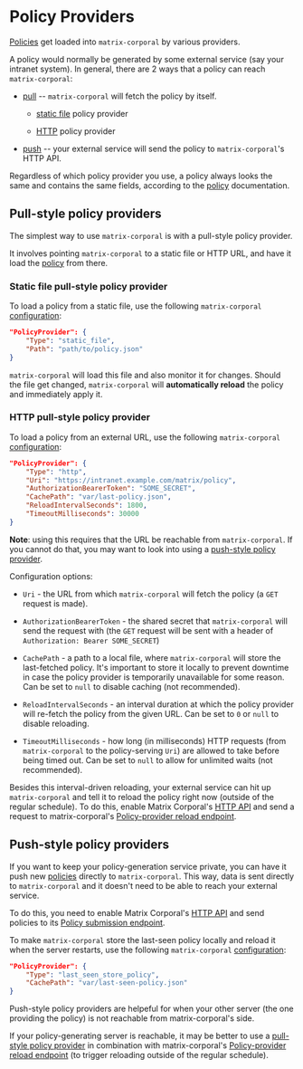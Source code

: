 # Policy Providers

[Policies](policy.md) get loaded into `matrix-corporal` by various providers.

A policy would normally be generated by some external service (say your intranet system).
In general, there are 2 ways that a policy can reach `matrix-corporal`:

- [pull](#pull-style-policy-providers) -- `matrix-corporal` will fetch the policy by itself.

	- [static file](#static-file-pull-style-policy-provider) policy provider

	- [HTTP](#http-pull-style-policy-provider) policy provider

- [push](#push-style-policy-providers) -- your external service will send the policy to `matrix-corporal`'s HTTP API.

Regardless of which policy provider you use, a policy always looks the same and contains the same fields, according to the [policy](policy.md) documentation.


## Pull-style policy providers

The simplest way to use `matrix-corporal` is with a pull-style policy provider.

It involves pointing `matrix-corporal` to a static file or HTTP URL, and have it load the [policy](policy.md) from there.

### Static file pull-style policy provider

To load a policy from a static file, use the following `matrix-corporal` [configuration](configuration.md):

```json
"PolicyProvider": {
	"Type": "static_file",
	"Path": "path/to/policy.json"
}
```

`matrix-corporal` will load this file and also monitor it for changes. Should the file get changed, `matrix-corporal` will **automatically reload** the policy and immediately apply it.


### HTTP pull-style policy provider

To load a policy from an external URL,  use the following `matrix-corporal` [configuration](configuration.md):

```json
"PolicyProvider": {
	"Type": "http",
	"Uri": "https://intranet.example.com/matrix/policy",
	"AuthorizationBearerToken": "SOME_SECRET",
	"CachePath": "var/last-policy.json",
	"ReloadIntervalSeconds": 1800,
	"TimeoutMilliseconds": 30000
}
```

**Note**: using this requires that the URL be reachable from `matrix-corporal`. If you cannot do that, you may want to look into using a [push-style policy provider](#push-style-policy-providers).

Configuration options:

- `Uri` - the URL from which `matrix-corporal` will fetch the policy (a `GET` request is made).

- `AuthorizationBearerToken` - the shared secret that `matrix-corporal` will send the request with (the `GET` request will be sent with a header of `Authorization: Bearer SOME_SECRET`)

- `CachePath` - a path to a local file, where `matrix-corporal` will store the last-fetched policy. It's important to store it locally to prevent downtime in case the policy provider is temporarily unavailable for some reason. Can be set to `null` to disable caching (not recommended).

- `ReloadIntervalSeconds` - an interval duration at which the policy provider will re-fetch the policy from the given URL. Can be set to `0` or `null` to disable reloading.

- `TimeoutMilliseconds` - how long (in milliseconds) HTTP requests (from `matrix-corporal` to the policy-serving `Uri`) are allowed to take before being timed out. Can be set to `null` to allow for unlimited waits (not recommended).


Besides this interval-driven reloading, your external service can hit up `matrix-corporal` and tell it to reload the policy right now (outside of the regular schedule).
To do this, enable Matrix Corporal's [HTTP API](http-api.md) and send a request to matrix-corporal's [Policy-provider reload endpoint](http-api.md#policy-provider-reload-endpoint).


## Push-style policy providers

If you want to keep your policy-generation service private, you can have it push new [policies](policy.md) directly to `matrix-corporal`. This way, data is sent directly to `matrix-corporal` and it doesn't need to be able to reach your external service.

To do this, you need to enable Matrix Corporal's [HTTP API](http-api.md) and send policies to its [Policy submission endpoint](http-api.md#policy-submission-endpoint).

To make `matrix-corporal` store the last-seen policy locally and reload it when the server restarts, use the following `matrix-corporal` [configuration](configuration.md):

```json
"PolicyProvider": {
	"Type": "last_seen_store_policy",
	"CachePath": "var/last-seen-policy.json"
}
```

Push-style policy providers are helpeful for when your other server (the one providing the policy) is not reachable from matrix-corporal's side.

If your policy-generating server is reachable, it may be better to use a [pull-style policy provider](#http-pull-style-policy-provider) in combination with matrix-corporal's [Policy-provider reload endpoint](http-api.md#policy-provider-reload-endpoint) (to trigger reloading outside of the regular schedule).
